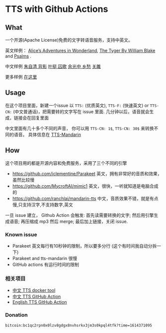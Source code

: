 # TTS with Github Actions

## What

一个开源(Apache License)免费的文字转语音服务，支持中英文。

英文样例： [Alice’s Adventures in Wonderland](https://github.com/l-O-O-l/TTS-action/issues/5), [The Tyger By William Blake](https://github.com/l-O-O-l/TTS-action/issues/2) and [Psalms](https://github.com/l-O-O-l/TTS-action/issues/4) . 

中文样例 [朱自清 背影](https://github.com/l-O-O-l/TTS-action/issues/11) [叶挺 囚歌](https://github.com/l-O-O-l/TTS-action/issues/10) [余光中 乡愁](https://github.com/l-O-O-l/TTS-action/issues/8) [关雎](https://github.com/l-O-O-l/TTS-action/issues/9)

更多样例 [在这里](https://github.com/l-O-O-l/TTS-action/issues?q=is%3Aissue+is%3Aclosed++TTS)

## Usage
在这个项目里面，新建一个issue 以 `TTS:` (优质英文),  `TTS-F:` (快速英文) or `TTS-CN:` (中文普通话)，把需要转的文字写在 issue 里面. 几分钟以后，语音就会生成，链接会在回复里面

中文里面有几十多个不同的声音， 你可以用 `TTS-CN: 1$`, `TTS-CN: 30$` 来转换不同的语音。 具体信息在 [TTS-Mandarin](https://github.com/privapps/TTS-Mandarin)

## How
这个项目用的都是开源内容和免费服务，采用了三个不同的引擎
* https://github.com/iclementine/Parakeet 英文，拥有非常好的音质和效果，虽然比较慢
* https://github.com/MycroftAI/mimic1 英文，很快，一听就知道是电脑合成的
* https://github.com/ranchlai/mandarin-tts 中文，音质效果不错，就是有点慢,只支持汉字,不支持数字,英文

一旦 issue 建立， Github Action 会触发: 首先读需要转换的文字; 然后用引擎生成语音; 再压缩成 mp3 然后 merge; 最后加上链接，关闭 issue.


### Known issue
* Parakeet 英文每行有10秒钟的限制，所以要多分行 (这个有时间我自动分拆一下)
* Parakeet and tts-mandarin 很慢
* GitHub actions 有运行时间的限制

### 相关项目
* [中文 TTS docker tool](https://github.com/privapps/TTS-Mandarin/tree/docker)
* [中文 TTS GitHub Action](https://github.com/privapps/TTS-Mandarin)
* [English TTS GitHub Action](https://github.com/privapps/TTS-Parakeet)

### Donation
```
bitcoin:bc1qc2rpn0x0lzv8gdgx8nvhsrkx3jm3s0kpql4tfk?time=1614371095
```

